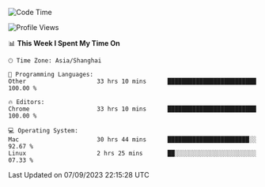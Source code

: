 <!--START_SECTION:waka-->
![Code Time](http://img.shields.io/badge/Code%20Time-1%2C213%20hrs%2049%20mins-blue)

![Profile Views](http://img.shields.io/badge/Profile%20Views-0-blue)

📊 **This Week I Spent My Time On** 

```text
🕑︎ Time Zone: Asia/Shanghai

💬 Programming Languages: 
Other                    33 hrs 10 mins      █████████████████████████   100.00 % 

🔥 Editors: 
Chrome                   33 hrs 10 mins      █████████████████████████   100.00 % 

💻 Operating System: 
Mac                      30 hrs 44 mins      ███████████████████████░░   92.67 % 
Linux                    2 hrs 25 mins       ██░░░░░░░░░░░░░░░░░░░░░░░   07.33 % 
```


 Last Updated on 07/09/2023 22:15:28 UTC
<!--END_SECTION:waka-->